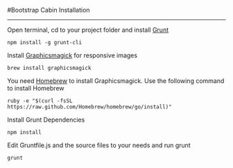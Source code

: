 #Bootstrap Cabin Installation
*****

Open terminal, cd to your project folder and install [Grunt](http://gruntjs.com/)
```
npm install -g grunt-cli
```

Install [Graphicsmagick](http://www.graphicsmagick.org/) for responsive images
```
brew install graphicsmagick
```
You need [Homebrew](http://brew.sh/) to install Graphicsmagick. Use the following command to install Homebrew
```
ruby -e "$(curl -fsSL https://raw.github.com/Homebrew/homebrew/go/install)"
```

Install Grunt Dependencies
```
npm install
```

Edit Gruntfile.js and the source files to your needs and run grunt
```
grunt
```